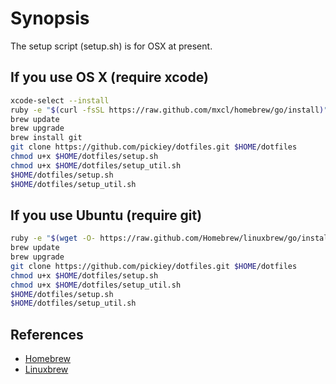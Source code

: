 Synopsis
========

The setup script (setup.sh) is for OSX at present.

If you use OS X (require xcode)
-------------------------------

```sh
xcode-select --install
ruby -e "$(curl -fsSL https://raw.github.com/mxcl/homebrew/go/install)"
brew update
brew upgrade
brew install git
git clone https://github.com/pickiey/dotfiles.git $HOME/dotfiles
chmod u+x $HOME/dotfiles/setup.sh
chmod u+x $HOME/dotfiles/setup_util.sh
$HOME/dotfiles/setup.sh
$HOME/dotfiles/setup_util.sh
```



If you use Ubuntu (require git)
-------------------------------

```sh
ruby -e "$(wget -O- https://raw.github.com/Homebrew/linuxbrew/go/install)"
brew update
brew upgrade
git clone https://github.com/pickiey/dotfiles.git $HOME/dotfiles
chmod u+x $HOME/dotfiles/setup.sh
chmod u+x $HOME/dotfiles/setup_util.sh
$HOME/dotfiles/setup.sh
$HOME/dotfiles/setup_util.sh
```



References
----------

- [Homebrew](http://http://brew.sh/)
- [Linuxbrew](https://github.com/Homebrew/linuxbrew)
